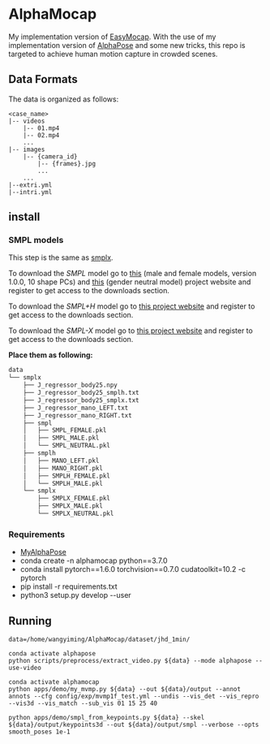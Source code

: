# AlphaMocap
My implementation version of [EasyMocap](https://github.com/zju3dv/EasyMocap). With the use of my implementation version of [AlphaPose](https://github.com/MVIG-SJTU/AlphaPose) and some new tricks, this repo is targeted to achieve human motion capture in crowded scenes. 

<!-- Here supposed to be a demo gif -->

## Data Formats
The data is organized as follows:
```
<case_name>
|-- videos
    |-- 01.mp4
    |-- 02.mp4
    ...
|-- images
    |-- {camera_id}
        |-- {frames}.jpg
        ...
    ...
|--extri.yml
|--intri.yml
```

## install


###  SMPL models

This step is the same as [smplx](https://github.com/vchoutas/smplx#model-loading).

To download the *SMPL* model go to [this](http://smpl.is.tue.mpg.de) (male and female models, version 1.0.0, 10 shape PCs) and [this](http://smplify.is.tue.mpg.de) (gender neutral model) project website and register to get access to the downloads section. 

To download the *SMPL+H* model go to [this project website](http://mano.is.tue.mpg.de) and register to get access to the downloads section. 

To download the *SMPL-X* model go to [this project website](https://smpl-x.is.tue.mpg.de) and register to get access to the downloads section. 

**Place them as following:**

```bash
data
└── smplx
    ├── J_regressor_body25.npy
    ├── J_regressor_body25_smplh.txt
    ├── J_regressor_body25_smplx.txt
    ├── J_regressor_mano_LEFT.txt
    ├── J_regressor_mano_RIGHT.txt
    ├── smpl
    │   ├── SMPL_FEMALE.pkl
    │   ├── SMPL_MALE.pkl
    │   └── SMPL_NEUTRAL.pkl
    ├── smplh
    │   ├── MANO_LEFT.pkl
    │   ├── MANO_RIGHT.pkl
    │   ├── SMPLH_FEMALE.pkl
    │   └── SMPLH_MALE.pkl
    └── smplx
        ├── SMPLX_FEMALE.pkl
        ├── SMPLX_MALE.pkl
        └── SMPLX_NEUTRAL.pkl
```

### Requirements
- [MyAlphaPose](https://github.com/19reborn/MyAlphaPose)
- conda create -n alphamocap python==3.7.0
- conda install pytorch==1.6.0 torchvision==0.7.0 cudatoolkit=10.2 -c pytorch
- pip install -r requirements.txt
- python3 setup.py develop --user



## Running

```
data=/home/wangyiming/AlphaMocap/dataset/jhd_1min/

conda activate alphapose
python scripts/preprocess/extract_video.py ${data} --mode alphapose --use-video

conda activate alphamocap
python apps/demo/my_mvmp.py ${data} --out ${data}/output --annot annots --cfg config/exp/mvmp1f_test.yml --undis --vis_det --vis_repro --vis3d --vis_match --sub_vis 01 15 25 40

python apps/demo/smpl_from_keypoints.py ${data} --skel ${data}/output/keypoints3d --out ${data}/output/smpl --verbose --opts smooth_poses 1e-1
```
